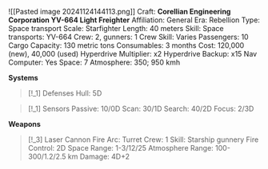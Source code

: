 ![[Pasted image 20241124144113.png]]
Craft: **Corellian Engineering Corporation YV-664 Light Freighter**
Affiliation: General
Era: Rebellion
Type: Space transport
Scale: Starfighter
Length: 40 meters
Skill: Space transports: YV-664
Crew: 2, gunners: 1
Crew Skill: Varies
Passengers: 10
Cargo Capacity: 130 metric tons
Consumables: 3 months
Cost: 120,000 (new), 40,000 (used)
Hyperdrive Multiplier: x2
Hyperdrive Backup: x15
Nav Computer: Yes
Space: 7
Atmosphere: 350; 950 kmh

**Systems**
> [!_1] Defenses
> Hull: 5D

> [!_1] Sensors
> Passive: 10/0D
> Scan: 30/1D
> Search: 40/2D
> Focus: 2/3D

**Weapons**
> [!_3] Laser Cannon
> Fire Arc: Turret
> Crew: 1
> Skill: Starship gunnery
> Fire Control: 2D
> Space Range: 1-3/12/25
> Atmosphere Range: 100-300/1.2/2.5 km
> Damage: 4D+2